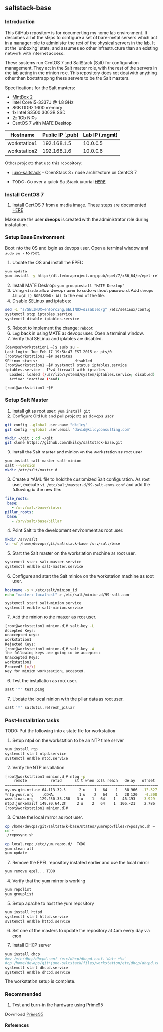 ## saltstack-base

### Introduction

This GitHub repository is for documenting my home lab environment.  It describes all of the steps to configure a set of bare-metal servers which act in a manager role to administer the rest of the physical servers in the lab.  It at the 'unboxing' state, and assumes no other infrastructure than an existing network with Internet access.

These systems run CentOS 7 and SaltStack (Salt) for configuration management.   They act in the Salt master role, with the rest of the servers in the lab acting in the minion role.   This repository does not deal with anything other than bootstrapping these servers to be the Salt masters.

Specifications for the Salt masters:
- [MintBox 2](http://www.amazon.com/MintBox-IPC-D2x2-C3337NL-H500-WB-XLM-FM4U-BMint-2-Desktop/dp/B00EONR674) 
- Intel Core i5-3337U @ 1.8 GHz
- 8GB DDR3 1600 memory
- 1x Intel S3500 300GB SSD
- 2x 1Gb NICs
- CentOS 7 with MATE Desktop

| Hostname | Public IP (.pub) | Lab IP (.mgmt) |
|----------|-----------|--------|
| workstation1 | 192.168.1.5 | 10.0.0.5 |
| workstation2 | 192.168.1.6 | 10.0.0.6 |

Other projects that use this repository:
- [juno-saltstack](https://github.com/dkilcy/juno-saltstack) - OpenStack 3+ node architecture on CentOS 7

- TODO: Go over a quick SaltStack tutorial [HERE]() 

### Install CentOS 7

1. Install CentOS 7 from a media image.  These steps are documented [HERE](notes/centos-7-manual.md#manual-install-from-media)  

Make sure the user **devops** is created with the administrator role during installation.

### Setup Base Environment 

Boot into the OS and login as devops user.  Open a terminal window and `sudo su -` to root.

1. Update the OS and install the EPEL: 

 ```bash
yum update
yum install -y http://dl.fedoraproject.org/pub/epel/7/x86_64/e/epel-release-7-5.noarch.rpm
```

2. Install MATE Desktop: `yum groupinstall "MATE Desktop"`
3. Using `visudo` allow devops user to sudo without password. Add `devops ALL=(ALL) NOPASSWD: ALL` to the end of the file.
4. Disable SELinux and iptables:

 ```bash
sed -i "s/SELINUX=enforcing/SELINUX=disabled/g" /etc/selinux/config
systemctl stop iptables.service
systemctl disable iptables.service
```   

5. Reboot to implement the change: `reboot`
6. Log back in using MATE as devops user. Open a terminal window.
6. Verify that SELinux and iptables are disabled.
 ```bash
[devops@workstation1 ~]$ sudo su -
Last login: Tue Feb 17 19:56:47 EST 2015 on pts/0
[root@workstation1 ~]# sestatus
SELinux status:                 disabled
[root@workstation1 ~]# systemctl status iptables.service
iptables.service - IPv4 firewall with iptables
   Loaded: loaded (/usr/lib/systemd/system/iptables.service; disabled)
   Active: inactive (dead)

[root@workstation1 ~]# 
```

### Setup Salt Master

1. Install git as root user: `yum install git`
2. Configure GitHub and pull projects as devops user

 ```bash
git config --global user.name "dkilcy"
git config --global user.email "david@kilcyconsulting.com"
 
mkdir ~/git ; cd ~/git
git clone https://github.com/dkilcy/saltstack-base.git
```

3. Install the Salt master and minion on the workstation as root user

 ```bash
yum install salt-master salt-minion
salt --version
mkdir /etc/salt/master.d
```

3. Create a YAML file to hold the customized Salt configuration.  As root user, execute `vi /etc/salt/master.d/99-salt-envs.conf` and add the following to the new file:

 ```yaml
file_roots:
  base:
    - /srv/salt/base/states
pillar_roots:
  base:
    - /srv/salt/base/pillar
```

4. Point Salt to the development environment as root user.

 ```bash
mkdir /srv/salt
ln -sf /home/devops/git/saltstack-base /srv/salt/base
```

5. Start the Salt master on the workstation machine as root user.

 ```bash 
systemctl start salt-master.service
systemctl enable salt-master.service
```
6. Configure and start the Salt minion on the workstation machine as root user.

 ```bash
hostname -s > /etc/salt/minion_id
echo "master: localhost" > /etc/salt/minion.d/99-salt.conf

systemctl start salt-minion.service
systemctl enable salt-minion.service
```

7. Add the minion to the master as root user.

 ```bash
[root@workstation1 minion.d]# salt-key -L
Accepted Keys:
Unaccepted Keys:
workstation1
Rejected Keys:
[root@workstation1 minion.d]# salt-key -A 
The following keys are going to be accepted:
Unaccepted Keys:
workstation1
Proceed? [n/Y]  
Key for minion workstation1 accepted.
```

6. Test the installation as root user.

 ```bash
salt '*' test.ping
```

7. Update the local minion with the pillar data as root user.

 ```bash
salt '*' saltutil.refresh_pillar
```

### Post-Installation tasks

TODO: Put the following into a state file for workstation

1. Setup ntpd on the workstation to be an NTP time server

 ```bash
yum install ntp
systemctl start ntpd.service
systemctl enable ntpd.service
```

2. Verify the NTP installation

 ```bash
 [root@workstation1 minion.d]# ntpq -p
     remote           refid      st t when poll reach   delay   offset  jitter
==============================================================================
xy.ns.gin.ntt.ne 64.113.32.5      2 u    1   64    1   38.966  -17.327   0.921
*ntp.your.org    .CDMA.           1 u    2   64    1   28.120   -0.308   8.118
 www.linas.org   129.250.35.250   3 u    1   64    1   46.393   -3.929   2.743
 ntp3.junkemailf 149.20.64.28     2 u    2   64    1  106.421    2.786   0.000
[root@workstation1 minion.d]#
```

3. Create the local mirror as root user.

 ```bash
cp /home/devops/git/saltstack-base/states/yumrepo/files/reposync.sh ~
cd ~
./reposync.sh

cp local.repo /etc/yum.repos.d/  TODO 
yum clean all
yum update
```

7. Remove the EPEL repository installed earlier and use the local mirror

 ```bash
 yum remove epel... TODO
 ```
 
4. Verify that the yum mirror is working
 ```bash
yum repolist
yum grouplist
```

5. Setup apache to host the yum repository 
 
 ```bash
yum install httpd
systemctl start httpd.service
systemctl enable httpd.service
```

6. Set one of the masters to update the repository at 4am every day via cron

9. Install DHCP server   

 ```bash
yum install dhcp
#mv /etc/dhcp/dhcpd.conf /etc/dhcp/dhcpd.conf.`date +%s`
#cp /home/devops/git/juno-saltstack/files/workstation/etc/dhcp/dhcpd.conf /etc/dhcp/dhcpd.conf
systemctl start dhcpd.service
systemctl enable dhcpd.service
```

The workstation setup is complete.

### Recommended 

1. Test and burn-in the hardware using Prime95

Download [Prime95](http://www.mersenne.org/ftp_root/gimps/p95v285.linux64.tar.gz)

#### References


 
